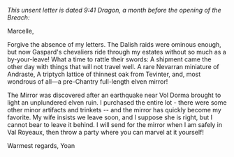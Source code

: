 <i> This unsent letter is dated 9:41 Dragon, a month before the opening of the Breach: </i>

Marcelle,

Forgive the absence of my letters. The Dalish raids were ominous enough, but now Gaspard's chevaliers ride through my estates without so much as a by-your-leave! What a time to rattle their swords: A shipment came the other day with things that will not travel well. A rare Nevarran miniature of Andraste, A triptych lattice of thinnest oak from Tevinter, and, most wondrous of all—a pre-Chantry full-length elven mirror!

The Mirror was discovered after an earthquake near Vol Dorma brought to light an unplundered elven ruin. I purchased the entire lot - there were some other minor artifacts and trinkets -- and the mirror has quickly become my favorite. My wife insists we leave soon, and I suppose she is right, but I cannot bear to leave it behind. I will send for the mirror when I am safely in Val Royeaux, then throw a party where you can marvel at it yourself!

Warmest regards,
Yoan
